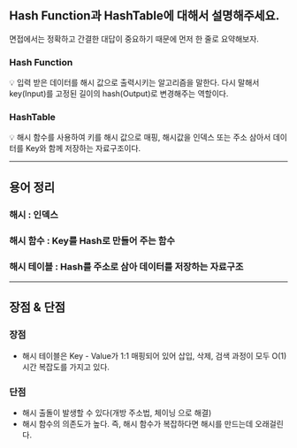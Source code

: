 ## Hash Function과 HashTable에 대해서 설명해주세요.

면접에서는 정확하고 간결한 대답이 중요하기 때문에 먼저 한 줄로 요약해보자.

### Hash Function

<aside>
💡 입력 받은 데이터를 해시 값으로 출력시키는 알고리즘을 말한다.
다시 말해서 key(Input)를 고정된 길이의 hash(Output)로 변경해주는 역할이다.

</aside>

### HashTable

<aside>
💡 해시 함수를 사용하여 키를 해시 값으로 매핑, 해시값을 인덱스 또는 주소 삼아서 데이터를 Key와 함께 저장하는 자료구조이다.

</aside>

---

## 용어 정리

### 해시 : 인덱스

### 해시 함수 : Key를 Hash로 만들어 주는 함수

### 해시 테이블 : Hash를 주소로 삼아 데이터를 저장하는 자료구조

---
## 장점 & 단점

### 장점

- 해시 테이블은 Key - Value가 1:1 매핑되어 있어 삽입, 삭제, 검색 과정이 모두 O(1) 시간 복잡도를 가지고 있다.

### 단점

- 해시 출돌이 발생할 수 있다(개방 주소법, 체이닝 으로 해결)
- 해시 함수의 의존도가 높다. 즉, 해시 함수가 복잡하다면 해시를 만드는데 오래걸린다.

